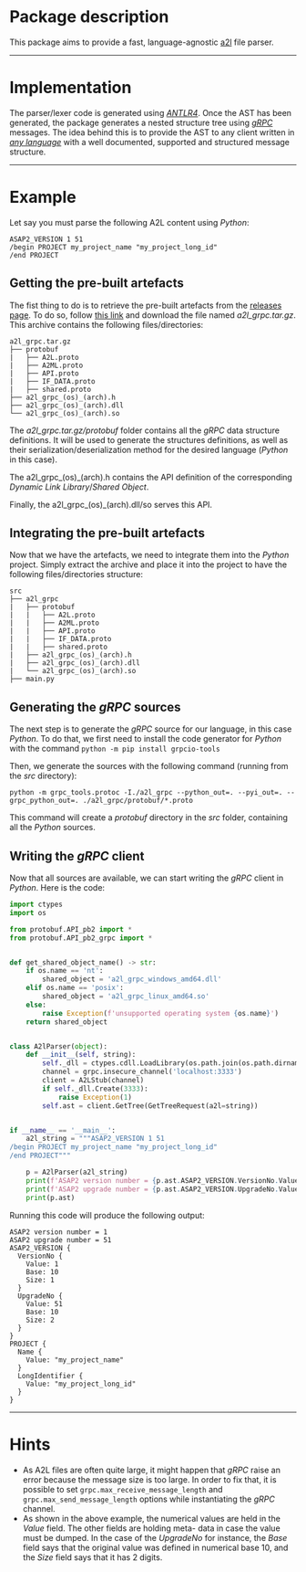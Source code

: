 # Package description
This package aims to provide a fast, language-agnostic [a2l](https://www.asam.net/standards/detail/mcd-2-mc/) file 
parser.

---

# Implementation
The parser/lexer code is generated using [*ANTLR4*](https://www.antlr.org/). Once the AST has been generated, the 
package generates a nested structure tree using [*gRPC*](https://grpc.io/) messages. The idea behind this is to provide 
the AST to any client written in [*any language*](https://grpc.io/docs/languages/) with a well documented, supported and
structured message structure.

---

# Example
Let say you must parse the following A2L content using *Python*:
```
ASAP2_VERSION 1 51
/begin PROJECT my_project_name "my_project_long_id"
/end PROJECT
```
## Getting the pre-built artefacts
The fist thing to do is to retrieve the pre-built artefacts from the 
[releases page](https://github.com/Sauci/a2l-grpc/releases). To do so, follow 
[this link](https://github.com/Sauci/a2l-grpc/releases/latest) and download the file named *a2l_grpc.tar.gz*. This 
archive contains the following files/directories:
```
a2l_grpc.tar.gz
├── protobuf
|   ├── A2L.proto
|   ├── A2ML.proto
|   ├── API.proto
|   ├── IF_DATA.proto
|   ├── shared.proto
├── a2l_grpc_(os)_(arch).h
├── a2l_grpc_(os)_(arch).dll
└── a2l_grpc_(os)_(arch).so
```
The *a2l_grpc.tar.gz/protobuf* folder contains all the *gRPC* data structure definitions. It will be used to generate
the structures definitions, as well as their serialization/deserialization method for the desired language (*Python* in
this case).

The a2l_grpc_(os)_(arch).h contains the API definition of the corresponding *Dynamic Link Library*/*Shared Object*.

Finally, the a2l_grpc_(os)_(arch).dll/so serves this API.

## Integrating the pre-built artefacts
Now that we have the artefacts, we need to integrate them into the *Python* project. Simply extract the archive and 
place it into the project to have the following files/directories structure:
```
src
├── a2l_grpc
|   ├── protobuf
|   |   ├── A2L.proto
|   |   ├── A2ML.proto
|   |   ├── API.proto
|   |   ├── IF_DATA.proto
|   |   ├── shared.proto
|   ├── a2l_grpc_(os)_(arch).h
|   ├── a2l_grpc_(os)_(arch).dll
|   └── a2l_grpc_(os)_(arch).so
├── main.py
```
## Generating the *gRPC* sources
The next step is to generate the *gRPC* source for our language, in this case *Python*. To do that, we first need to 
install the code generator for *Python* with the command `python -m pip install grpcio-tools`

Then, we generate the sources with the following command (running from the *src* directory):

`python -m grpc_tools.protoc -I./a2l_grpc --python_out=. --pyi_out=. --grpc_python_out=. ./a2l_grpc/protobuf/*.proto`

This command will create a *protobuf* directory in the *src* folder, containing all the *Python* sources.

## Writing the *gRPC* client
Now that all sources are available, we can start writing the *gRPC* client in *Python*. Here is the code:
```python
import ctypes
import os

from protobuf.API_pb2 import *
from protobuf.API_pb2_grpc import *


def get_shared_object_name() -> str:
    if os.name == 'nt':
        shared_object = 'a2l_grpc_windows_amd64.dll'
    elif os.name == 'posix':
        shared_object = 'a2l_grpc_linux_amd64.so'
    else:
        raise Exception(f'unsupported operating system {os.name}')
    return shared_object


class A2lParser(object):
    def __init__(self, string):
        self._dll = ctypes.cdll.LoadLibrary(os.path.join(os.path.dirname(__file__), 'a2l_grpc', get_shared_object_name()))
        channel = grpc.insecure_channel('localhost:3333')
        client = A2LStub(channel)
        if self._dll.Create(3333):
            raise Exception(1)
        self.ast = client.GetTree(GetTreeRequest(a2l=string))


if __name__ == '__main__':
    a2l_string = """ASAP2_VERSION 1 51
/begin PROJECT my_project_name "my_project_long_id"
/end PROJECT"""

    p = A2lParser(a2l_string)
    print(f'ASAP2 version number = {p.ast.ASAP2_VERSION.VersionNo.Value}')
    print(f'ASAP2 upgrade number = {p.ast.ASAP2_VERSION.UpgradeNo.Value}')
    print(p.ast)
```
Running this code will produce the following output:
```
ASAP2 version number = 1
ASAP2 upgrade number = 51
ASAP2_VERSION {
  VersionNo {
    Value: 1
    Base: 10
    Size: 1
  }
  UpgradeNo {
    Value: 51
    Base: 10
    Size: 2
  }
}
PROJECT {
  Name {
    Value: "my_project_name"
  }
  LongIdentifier {
    Value: "my_project_long_id"
  }
}
```

---

# Hints
- As A2L files are often quite large, it might happen that *gRPC* raise an error because the message size is too large. 
  In order to fix that, it is possible to set `grpc.max_receive_message_length` and `grpc.max_send_message_length` 
  options while instantiating the *gRPC* channel.
- As shown in the above example, the numerical values are held in the *Value* field. The other fields are holding meta-
  data in case the value must be dumped. In the case of the *UpgradeNo* for instance, the *Base* field says that the
  original value was defined in numerical base 10, and the *Size* field says that it has 2 digits.